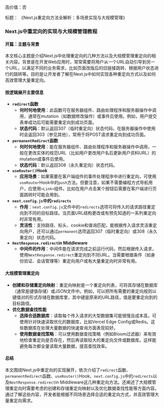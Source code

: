 高价值：否

标题：
《Next.js重定向方法全解析：多场景实现与大规模管理》

### Next.js中重定向的实现与大规模管理教程

#### 开篇：主题与背景
本文核心主题是介绍Next.js中处理重定向的几种方法以及大规模管理重定向的相关内容。背景是在开发Web应用时，常常需要将用户从一个URL自动引导到另一个URL，以满足不同的业务需求，比如页面改版后的旧链接跳转、根据用户状态进行的跳转等。目的是让开发者了解在Next.js中如何实现各种重定向方式以及如何高效管理大量重定向。

#### 按逻辑展开主要信息
- **`redirect`函数**
    - **何时何地使用**：此函数可在服务器组件、路由处理程序和服务器操作中调用，通常在mutation（如数据修改操作）或事件后使用。例如，用户提交表单成功后可能需要重定向到成功页面。
    - **状态代码**：默认返回307（临时重定向）状态代码，在服务器操作中使用时会返回303（参见其他），常用于将POST请求重定向到成功页面。
- **`permanentRedirect`函数**
    - **何时何地使用**：能在服务器组件、路由处理程序和服务器操作中调用，一般在更改实体的规范URL（比如用户更改用户名后更新用户资料URL）的mutation或事件后使用。
    - **状态代码**：默认返回308（永久重定向）状态代码。
- **`useRouter()`Hook**
    - **应用场景**：如果需要在客户端组件的事件处理程序中进行重定向，可使用`useRouter`Hook中的`push`方法。但要注意，如果不需要编程方式导航用户，应使用`<Link>`组件。比如在用户点击某个按钮后需要在客户端进行页面跳转时可能会用到。
- **`next.config.js`中的`redirects`**
    - **作用**：`next.config.js`文件中的`redirects`选项可将传入的请求路径重定向到不同的目标路径。当页面URL结构更改或有预先知道的一系列重定向时非常有用。
    - **灵活性**：支持路径、标头、cookie和查询匹配，能根据传入请求灵活重定向用户，还可以通过`permanent`选项返回307（临时重定向）或308（永久重定向）状态代码。
- **`NextResponse.redirect`in Middleware**
    - **中间件的作用**：中间件能在请求完成之前运行代码，然后根据传入请求，使用`NextResponse.redirect`重定向到不同URL。当需要根据条件（如身份验证、会话管理等）重定向用户或有大量重定向时非常有用。

#### 大规模管理重定向
- **创建和存储重定向映射**：重定向映射是一个重定向列表，可将其存储在数据库（通常是键值存储）或JSON文件中。例如，可以把所有需要的重定向规则以键值对的形式存储在数据库里，其中键是原来的URL路径，值是要重定向到的目标路径。
- **优化数据查找性能**
    - **选择合适数据库**：读取每个传入请求的大型数据集可能很慢且成本高，可使用针对快速读取优化的数据库，比如Vercel Edge Config或Redis。这些数据库在处理大量数据的快速查询方面表现较好。
    - **使用数据查找策略**：可以使用数据查找策略（例如Bloom过滤器）来有效地检查重定向是否存在，然后再读取较大的重定向文件或数据库。这样能避免每次都全量读取大量数据，提高查找效率。

#### 总结
本文围绕Next.js中重定向的实现展开，依次介绍了`redirect`函数、`permanentRedirect`函数、`useRouter()`Hook、`next.config.js`中的`redirects`以及`NextResponse.redirect`in Middleware这几种重定向方法。还阐述了大规模管理重定向时需要考虑的创建和存储重定向映射以及优化数据查找性能等方面内容。通过了解这些内容，开发者能根据不同场景选择合适的重定向方式，并高效管理大量重定向需求。